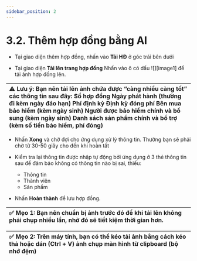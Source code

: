 ```yaml
---
sidebar_position: 2
---
```


# 3.2. Thêm hợp đồng bằng AI

* Tại giao diện thêm hợp đồng, nhấn vào **Tải HĐ** ở góc trái bên dưới

* Tại giao diện **Tải lên trang hợp đồng** Nhấn vào ô có dấu ![][image1] để tải ảnh hợp đồng lên.

| ⚠️ Lưu ý: Bạn nên tải lên ảnh chứa được “càng nhiều càng tốt” các thông tin sau đây: Số hợp đồng Ngày phát hành (thường đi kèm ngày đáo hạn) Phí định kỳ Định kỳ đóng phí Bên mua bảo hiểm (kèm ngày sinh) Người được bảo hiểm chính và bổ sung (kèm ngày sinh) Danh sách sản phẩm chính và bổ trợ (kèm số tiền bảo hiểm, phí đóng) |
| :---- |

* Nhấn **Xong** và chờ đợi cho ứng dụng xử lý thông tin. Thường bạn sẽ phải chờ từ 30-50 giây cho đến khi hoàn tất

* Kiểm tra lại thông tin được nhập tự động bởi ứng dụng ở 3 thẻ thông tin sau để đảm bảo không có thông tin nào bị sai, thiếu:  
  * Thông tin  
  * Thành viên  
  * Sản phẩm

* Nhấn **Hoàn thành** để lưu hợp đồng.

| ✅ Mẹo 1: Bạn nên chuẩn bị ảnh trước đó để khi tải lên không phải chụp nhiều lần, nhờ đó sẽ tiết kiệm thời gian hơn. |
| :---- |

| ✅ Mẹo 2: Trên máy tính, bạn có thể kéo tải ảnh bằng cách kéo thả hoặc dán (Ctrl \+ V) ảnh chụp màn hình từ clipboard (bộ nhớ đệm) |
| :---- |